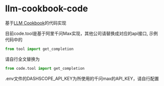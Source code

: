# llm-cookbook-code

基于[LLM Cookbook](https://datawhalechina.github.io/llm-cookbook)的代码实现


目前code.tool是基于阿里千问Max实现，其他公司请替换成对应的api接口,
示例代码中的
```python
from tool import get_completion
```
请自行全文替换为
```python
from code.tool import get_completion
```

.env文件的DASHSCOPE_API_KEY为所使用的千问max的API_KEY，请自行配置
